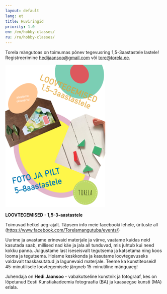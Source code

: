 ```yaml
---
layout: default
lang: et
title: Huviringid
priority: 1.0
en: /en/hobby-classes/
ru: /ru/hobby-classes/
---
```

Torela mängutoas on toimumas põnev tegevusring 1,5-3aastastele lastele! 
Registreerimine hedijaansoo@gmail.com või tore@torela.ee.

  <img alt="image1" src="image1.jpeg" height="450">

**LOOVTEGEMISED - 1,5-3-aastastele**

Toimuvad hetkel aeg-ajalt. Täpsem info meie facebooki lehele, ürituste all (https://www.facebook.com/Torelamangutuba/events/)

Uurime ja avastame erinevaid materjale ja värve, vaatame kuidas neid kasutada saab, millised nad käe ja jala all tunduvad, mis juhtub kui need kokku panna. Julgustame last iseseisvalt tegutsema ja katsetama ning koos looma ja tegutsema. Hoiame keskkonda ja kasutame loovtegevuseks valdavalt taaskasutatud ja lagunevaid materjale. Teeme ka kunstiteoseid! 45-minutilisele loovtegemisele järgneb 15-minutiline mänguaeg! 


Juhendaja on **Hedi Jaansoo** - vabakutseline kunstnik ja fotograaf, kes on lõpetanud Eesti Kunstiakadeemia fotograafia (BA) ja kaasaegse kunsti (MA) eriala. 
